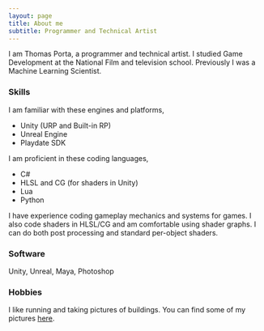 ```yaml
---
layout: page
title: About me
subtitle: Programmer and Technical Artist
---
```


I am Thomas Porta, a programmer and technical artist. I studied Game Development at the National Film and television school.
Previously I was a Machine Learning Scientist.

### Skills

I am familiar with these engines and platforms,

<ul>
  <li>Unity (URP and Built-in RP)</li>
  <li>Unreal Engine</li>
  <li>Playdate SDK</li>
</ul>

I am proficient in these coding languages,

<ul>
  <li>C#</li>
  <li>HLSL and CG (for shaders in Unity)</li>
  <li>Lua</li>
  <li>Python</li>
</ul>

I have experience coding gameplay mechanics and systems for games. I also code shaders in HLSL/CG and am comfortable using shader graphs. 
I can do both post processing and standard per-object shaders.

### Software 

Unity, Unreal, Maya, Photoshop

### Hobbies
I like running and taking pictures of buildings. You can find some of my pictures [here](https://thomasporta.github.io/photography).
